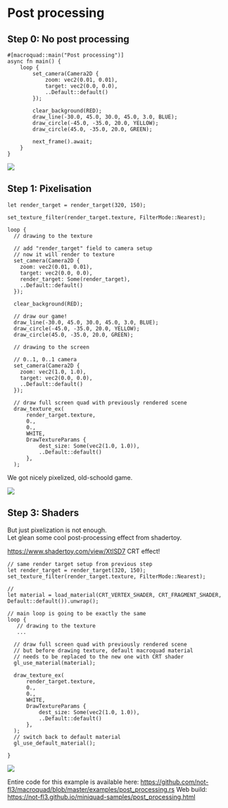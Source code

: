 # Post processing

## Step 0: No post processing

```
#[macroquad::main("Post processing")]
async fn main() {
    loop {
        set_camera(Camera2D {
            zoom: vec2(0.01, 0.01),
            target: vec2(0.0, 0.0),
            ..Default::default()
        });
        
        clear_background(RED);
        draw_line(-30.0, 45.0, 30.0, 45.0, 3.0, BLUE);
        draw_circle(-45.0, -35.0, 20.0, YELLOW);
        draw_circle(45.0, -35.0, 20.0, GREEN);
        
        next_frame().await;
    }
}
```

![](https://i.imgur.com/X4mew1P.png)

## Step 1: Pixelisation

```
let render_target = render_target(320, 150);

set_texture_filter(render_target.texture, FilterMode::Nearest);

loop {
  // drawing to the texture

  // add "render_target" field to camera setup
  // now it will render to texture 
  set_camera(Camera2D {
    zoom: vec2(0.01, 0.01),
    target: vec2(0.0, 0.0),
    render_target: Some(render_target),
    ..Default::default()
  });

  clear_background(RED);

  // draw our game!
  draw_line(-30.0, 45.0, 30.0, 45.0, 3.0, BLUE);
  draw_circle(-45.0, -35.0, 20.0, YELLOW);
  draw_circle(45.0, -35.0, 20.0, GREEN);

  // drawing to the screen

  // 0..1, 0..1 camera
  set_camera(Camera2D {
    zoom: vec2(1.0, 1.0),
    target: vec2(0.0, 0.0),
    ..Default::default()
  });

  // draw full screen quad with previously rendered scene
  draw_texture_ex(
      render_target.texture,
      0.,
      0.,
      WHITE,
      DrawTextureParams {
          dest_size: Some(vec2(1.0, 1.0)),
          ..Default::default()
      },
  );

```

We got nicely pixelized, old-schoold game.  

![](https://i.imgur.com/shyFuNp.png)

## Step 3: Shaders

But just pixelization is not enough.  
Let glean some cool post-processing effect from shadertoy.

https://www.shadertoy.com/view/XtlSD7 CRT effect!  

```
// same render target setup from previous step
let render_target = render_target(320, 150);
set_texture_filter(render_target.texture, FilterMode::Nearest);

// 
let material = load_material(CRT_VERTEX_SHADER, CRT_FRAGMENT_SHADER, Default::default()).unwrap();

// main loop is going to be exactly the same 
loop {
   // drawing to the texture
   ...
   
  // draw full screen quad with previously rendered scene
  // but before drawing texture, default macroquad material
  // needs to be replaced to the new one with CRT shader
  gl_use_material(material);

  draw_texture_ex(
      render_target.texture,
      0.,
      0.,
      WHITE,
      DrawTextureParams {
          dest_size: Some(vec2(1.0, 1.0)),
          ..Default::default()
      },
  );
  // switch back to default material
  gl_use_default_material();
 
}
```

![](https://i.imgur.com/Cx6GhWm.png)

Entire code for this example is available here: https://github.com/not-fl3/macroquad/blob/master/examples/post_processing.rs
Web build: https://not-fl3.github.io/miniquad-samples/post_processing.html
